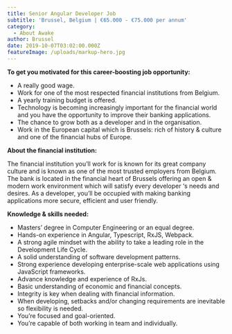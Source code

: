 ```yaml
---
title: Senior Angular Developer Job
subtitle: 'Brussel, Belgium | €65.000 - €75.000 per annum'
category:
  - About Awake
author: Brussel
date: 2019-10-07T03:02:00.000Z
featureImage: /uploads/markup-hero.jpg
---
```

**To get you motivated for this career-boosting job opportunity:**

* A really good wage.
* Work for one of the most respected financial institutions from Belgium.
* A yearly training budget is offered.
* Technology is becoming increasingly important for the financial world and you have the opportunity to improve their banking applications.
* The chance to grow both as a developer and in the organisation. 
* Work in the European capital which is Brussels: rich of history & culture and one of the financial hubs of Europe.

**About the financial institution:** 

The financial institution you’ll work for is known for its great company culture and is known as one of the most trusted employers from Belgium. The bank is located in the financial heart of Brussels offering an open & modern work environment which will satisfy every developer ‘s needs and desires. As a developer, you’ll be occupied with making banking applications more secure, efficient and user friendly.

**Knowledge & skills needed:** 

* Masters’ degree in Computer Engineering or an equal degree.
* Hands-on experience in Angular, Typescript, RxJS, Webpack.
* A strong agile mindset with the ability to take a leading role in the Development Life Cycle.
* A solid understanding of software development patterns.
* Strong experience developing enterprise-scale web applications using JavaScript frameworks.
* Advance knowledge and experience of RxJs.
* Basic understanding of economic and financial concepts.
* Integrity is key when dealing with financial information.
* When developing, setbacks and/or changing requirements are inevitable so flexibility is needed.
* You’re focused and goal-oriented. 
* You’re capable of both working in team and individually.
